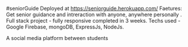 #seniorGuide
Deployed at https://seniorguide.herokuapp.com/
Faetures:
Get senior guidance and intreraction with anyone, anywhere personally .
Full stack project - fully responsive completed in 3 weeks. 
Techs used - Google Firebase, mongoDB, ExpressJs, NodeJs.

A social media platform between students
